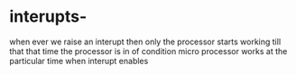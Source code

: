 # interupts-
when ever we raise an interupt then only the processor starts working till that that time the processor is in of condition  micro processor works at the particular time when interupt enables

